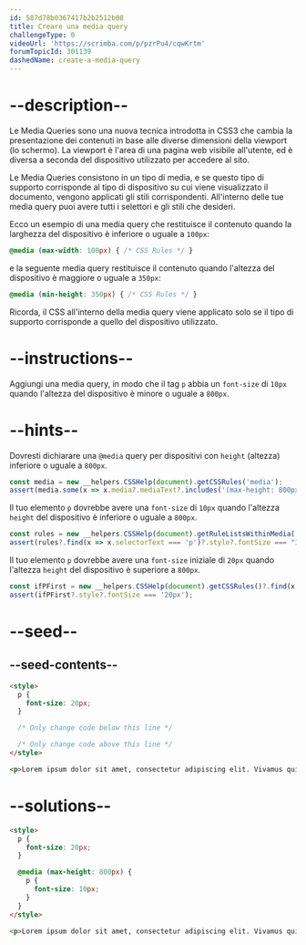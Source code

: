 ```yaml
---
id: 587d78b0367417b2b2512b08
title: Creare una media query
challengeType: 0
videoUrl: 'https://scrimba.com/p/pzrPu4/cqwKrtm'
forumTopicId: 301139
dashedName: create-a-media-query
---
```


# --description--

Le Media Queries sono una nuova tecnica introdotta in CSS3 che cambia la presentazione dei contenuti in base alle diverse dimensioni della viewport (lo schermo). La viewport è l'area di una pagina web visibile all'utente, ed è diversa a seconda del dispositivo utilizzato per accedere al sito.

Le Media Queries consistono in un tipo di media, e se questo tipo di supporto corrisponde al tipo di dispositivo su cui viene visualizzato il documento, vengono applicati gli stili corrispondenti. All'interno delle tue media query puoi avere tutti i selettori e gli stili che desideri.

Ecco un esempio di una media query che restituisce il contenuto quando la larghezza del dispositivo è inferiore o uguale a `100px`:

```css
@media (max-width: 100px) { /* CSS Rules */ }
```

e la seguente media query restituisce il contenuto quando l'altezza del dispositivo è maggiore o uguale a `350px`:

```css
@media (min-height: 350px) { /* CSS Rules */ }
```

Ricorda, il CSS all'interno della media query viene applicato solo se il tipo di supporto corrisponde a quello del dispositivo utilizzato.

# --instructions--

Aggiungi una media query, in modo che il tag `p` abbia un `font-size` di `10px` quando l'altezza del dispositivo è minore o uguale a `800px`.

# --hints--

Dovresti dichiarare una `@media` query per dispositivi con `height` (altezza) inferiore o uguale a `800px`.

```js
const media = new __helpers.CSSHelp(document).getCSSRules('media');
assert(media.some(x => x.media?.mediaText?.includes('(max-height: 800px)')));
```

Il tuo elemento `p` dovrebbe avere una `font-size` di `10px` quando l'altezza `height` del dispositivo è inferiore o uguale a `800px`.

```js
const rules = new __helpers.CSSHelp(document).getRuleListsWithinMedia('(max-height: 800px)');
assert(rules?.find(x => x.selectorText === 'p')?.style?.fontSize === "10px");
```

Il tuo elemento `p` dovrebbe avere una `font-size` iniziale di `20px` quando l'altezza `height` del dispositivo è superiore a `800px`.

```js
const ifPFirst = new __helpers.CSSHelp(document).getCSSRules()?.find(x => x?.selectorText === 'p' || x?.media);
assert(ifPFirst?.style?.fontSize === '20px');
```

# --seed--

## --seed-contents--

```html
<style>
  p {
    font-size: 20px;
  }

  /* Only change code below this line */

  /* Only change code above this line */
</style>

<p>Lorem ipsum dolor sit amet, consectetur adipiscing elit. Vivamus quis tempus massa. Aenean erat nisl, gravida vel vestibulum cursus, interdum sit amet lectus. Sed sit amet quam nibh. Suspendisse quis tincidunt nulla. In hac habitasse platea dictumst. Ut sit amet pretium nisl. Vivamus vel mi sem. Aenean sit amet consectetur sem. Suspendisse pretium, purus et gravida consequat, nunc ligula ultricies diam, at aliquet velit libero a dui.</p>
```

# --solutions--

```html
<style>
  p {
    font-size: 20px;
  }

  @media (max-height: 800px) {
    p {
      font-size: 10px;
    }
  }
</style>

<p>Lorem ipsum dolor sit amet, consectetur adipiscing elit. Vivamus quis tempus massa. Aenean erat nisl, gravida vel vestibulum cursus, interdum sit amet lectus. Sed sit amet quam nibh. Suspendisse quis tincidunt nulla. In hac habitasse platea dictumst. Ut sit amet pretium nisl. Vivamus vel mi sem. Aenean sit amet consectetur sem. Suspendisse pretium, purus et gravida consequat, nunc ligula ultricies diam, at aliquet velit libero a dui.</p>
```
